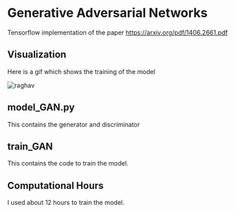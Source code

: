# Generative Adversarial Networks
Tensorflow implementation of the paper https://arxiv.org/pdf/1406.2661.pdf

## Visualization
Here is a gif which shows the training of the model

![raghav](https://user-images.githubusercontent.com/32988039/33234099-6d82d804-d1e6-11e7-89a3-c81465485c3e.gif)

## model_GAN.py
This contains the generator and discriminator

## train_GAN 
This contains the code to train the model.

## Computational Hours
I used about 12 hours to train the model.
